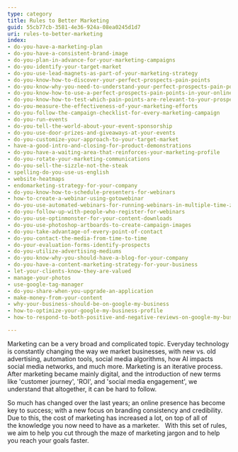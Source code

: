 ```yaml
---
type: category
title: Rules to Better Marketing
guid: 55cb77cb-3581-4e36-924a-08ea0245d1d7
uri: rules-to-better-marketing
index:
- do-you-have-a-marketing-plan
- do-you-have-a-consistent-brand-image
- do-you-plan-in-advance-for-your-marketing-campaigns
- do-you-identify-your-target-market
- do-you-use-lead-magnets-as-part-of-your-marketing-strategy
- do-you-know-how-to-discover-your-perfect-prospects-pain-points
- do-you-know-why-you-need-to-understand-your-perfect-prospects-pain-points
- do-you-know-how-to-use-a-perfect-prospects-pain-points-in-your-online-marketing
- do-you-know-how-to-test-which-pain-points-are-relevant-to-your-prospect
- do-you-measure-the-effectiveness-of-your-marketing-efforts
- do-you-follow-the-campaign-checklist-for-every-marketing-campaign
- do-you-run-events
- do-you-tell-the-world-about-your-event-sponsorship
- do-you-use-door-prizes-and-giveaways-at-your-events
- do-you-customize-your-approach-to-your-target-market
- have-a-good-intro-and-closing-for-product-demonstrations
- do-you-have-a-waiting-area-that-reinforces-your-marketing-profile
- do-you-rotate-your-marketing-communications
- do-you-sell-the-sizzle-not-the-steak
- spelling-do-you-use-us-english
- website-heatmaps
- endomarketing-strategy-for-your-company
- do-you-know-how-to-schedule-presenters-for-webinars
- how-to-create-a-webinar-using-gotowebinar
- do-you-use-automated-webinars-for-running-webinars-in-multiple-time-zones
- do-you-follow-up-with-people-who-register-for-webinars
- do-you-use-optinmonster-for-your-content-downloads
- do-you-use-photoshop-artboards-to-create-campaign-images
- do-you-take-advantage-of-every-point-of-contact
- do-you-contact-the-media-from-time-to-time
- do-your-evaluation-forms-identify-prospects
- do-you-utilize-advertising-mediums
- do-you-know-why-you-should-have-a-blog-for-your-company
- do-you-have-a-content-marketing-strategy-for-your-business
- let-your-clients-know-they-are-valued
- manage-your-photos
- use-google-tag-manager
- do-you-share-when-you-upgrade-an-application
- make-money-from-your-content
- why-your-business-should-be-on-google-my-business
- how-to-optimize-your-google-my-business-profile
- how-to-respond-to-both-positive-and-negative-reviews-on-google-my-business

---
```


Marketing can be a very broad and complicated topic. Everyday technology is constantly changing the way we market businesses, with new vs. old advertising, automation tools, social media algorithms, how AI impacts social media networks, and much more. Marketing is an iterative process. After marketing became mainly digital, and the introduction of new terms like 'customer journey', 'ROI', and 'social media engagement', we understand that altogether, it can be hard to follow.

So much has changed over the last years; an online presence has become key to success; with a new focus on branding consistency and credibility. Due to this, the cost of marketing has increased a lot, on top of all of the knowledge you now need to have as a marketer.
 
With this set of rules, we aim to help you cut through the maze of marketing jargon and to help you reach your goals faster.
